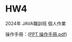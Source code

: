 # HW4

2024年 JAVA職訓班 個人作業


操作手冊：([PPT 操作手冊.pdf](https://github.com/ViresaLin/HW4/blob/main/1.%E8%AA%AA%E6%98%8E%E6%89%8B%E5%86%8A/PPT%20%E6%93%8D%E4%BD%9C%E6%89%8B%E5%86%8A.pdf))
